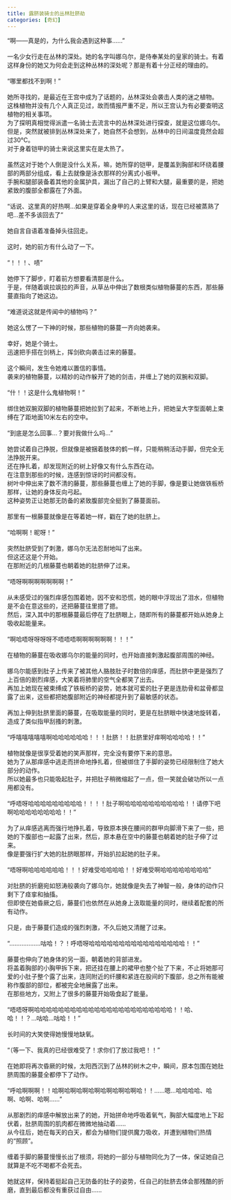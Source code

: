 ```yaml
---
title: 露脐装骑士的丛林肚脐劫
categories: [奇幻]
---
```


“啊——真是的，为什么我会遇到这种事……”<br><br>一名少女行走在丛林的深处。她的名字叫娜乌尔，是侍奉某处的皇家的骑士。有着这样身份的她又为何会走到这种丛林的深处呢？那是有着十分正经的理由的。<br><br>“哪里都找不到啊！”<br><br>她所寻找的，是最近在王宫中成为了话题的，丛林深处会袭击人类的迷之植物。<br>这株植物并没有几个人真正见过，故而情报严重不足，所以王宫认为有必要查明这植物的相关事项。<br>为了探明真相觉得派遣一名骑士去流言中的丛林深处进行探查，就是这位娜乌尔。<br>但是，突然就被排到丛林深处来了，她自然不会想到，丛林中的日间温度竟然会超过30℃。<br>对于身着铠甲的骑士来说这里实在是太热了。<br><br>虽然这对于她个人倒是没什么关系，嘛，她所穿的铠甲，是覆盖到胸部和环绕着腰部的两部分组成，看上去就像是泳衣那样的分离式小板甲。<br>手腕和腿部装备着其他的金属护具，漏出了自己的上臂和大腿，最重要的是，把她紧致的腹部全都露在了外面。<br><br>“话说、这里真的好热啊…如果是穿着全身甲的人来这里的话，现在已经被蒸熟了吧…差不多该回去了”<br><br>她自言自语着准备掉头往回走。<br><br>这时，她的前方有什么动了一下。<br><br>“！！！、啧”<br><br>她停下了脚步，盯着前方想要看清那是什么。<br>于是，伴随着飒拉飒拉的声音，从草丛中伸出了数根类似植物藤蔓的东西，那些藤蔓直指向了她这边。<br><br>“难道说这就是传闻中的植物吗？”<br><br>她这么愣了一下神的时候，那些植物的藤蔓一齐向她袭来。<br><br>幸好，她是个骑士。<br>迅速把手搭在剑柄上，挥剑砍向袭击过来的藤蔓。<br><br>这个瞬间，发生令她难以置信的事情。<br>袭来的植物藤蔓，以精妙的动作躲开了她的剑击，并缠上了她的双腕和双脚。<br><br>“什！！这是什么鬼植物啊！”<br><br>绑住她双腕双脚的植物藤蔓把她拉到了起来，不断地上升，把她呈大字型面朝上束缚在了距地面10米左右的空中。<br><br>“到底是怎么回事…？要对我做什么吗…”<br><br>她尝试着自己挣脱，但就像是被捆着肢体的鹤一样，只能稍稍活动手脚，但完全无法挣脱开来。<br>还在挣扎着，却发现附近的树上好像又有什么东西在动。<br>在注意到那些的时候，连感到惊讶的时间都没有。<br>树叶中伸出来了数不清的藤蔓，那些藤蔓也缠上了她的手脚，像是要让她做铁板桥那样，让她的身体反向弓起。<br>这种姿势正让她那无防备的紧致腹部完全挺到了藤蔓面前。<br><br>那里有一根藤蔓就像是在等着她一样，戳在了她的肚脐上。<br><br>“哈啊啊！昵呀！”<br><br>突然肚脐受到了刺激，娜乌尔无法忍耐地叫了出来。<br>但这还这是个开始。<br>在那附近的几根藤蔓也朝着她的肚脐伸了过来。<br><br>“唔呀啊啊啊啊啊啊啊！”<br><br>从未感受过的强烈痒感包围着她，因不安和恐慌，她的眼中浮现出了泪水，但植物是不会在意这些的，还把藤蔓往里摁了摁。<br>然后，深入其中的那根藤蔓最后停在了肚脐眼上，随即所有的藤蔓都开始从她身上吸收起能量来。<br><br>“啊哈唔呀呀呀呀不唔唔唔啊啊啊啊啊啊！！！”<br><br>在植物的藤蔓在吸收娜乌尔的能量的同时，也开始直接刺激起腹部周围的神经。<br><br>娜乌尔能感到肚子上传来了被其他人胳肢肚子时数倍的痒感，而肚脐中更是强烈了上百倍的剧烈痒感，大笑着将肺里的空气全都笑了出去。<br>再加上她现在被束缚成了铁板桥的姿势，她本就可爱的肚子更是连肋骨和盆骨都显露了出来，这些都把她腹部附近的神经都提升到了最敏感的状态。<br><br>再加上伸到肚脐里面的藤蔓，在吸取能量的同时，更是在肚脐眼中快速地旋转着，造成了类似指甲刮搔的刺激。<br><br>“呼嘻嘻嘻嘻嘻啊哈哈哈哈哈哈！！！肚脐！！肚脐里好痒啊哈哈哈哈！！”<br><br>植物就像是很享受着她的笑声那样，完全没有要停下来的意思。<br>她为了从那痒感中逃走而拼命地挣扎着，但被绑住了手脚的姿势已经限制住了她大部分的动作。<br>所以她最多也只能吸起肚子，并把肚子稍微缩起了一点，但一笑就会破功所以一点用都没有。<br><br>“呼唔呀哈哈哈哈哈哈哈哈哈！！！！肚子啊哈哈哈哈哈哈哈哈哈哈！！请停下吧啊哈哈哈哈哈哈哈哈！！”<br><br>为了从痒感逃离而强行地挣扎着，导致原本换在腰间的群甲向脚滑下来了一些，把她的下腹部也一起露了出来，然后，原本悬在空中的藤蔓也朝着她的肚子伸了过来。<br>像是要强行扩大她的肚脐眼那样，开始扒拉起她的肚子来。<br><br>“唔呀啊哈哈哈哈哈哈！！！好难受哈哈哈哈！！好难受啊哈哈哈哈哈哈哈哈”<br><br>对肚脐的折磨宛如怒涛般袭向了娜乌尔，她就像是失去了神智一般，身体的动作只剩下了痉挛和抽搐。<br>但即使在她昏厥之后，藤蔓们也依然在从她身上汲取能量的同时，继续着配套的所有动作。<br><br>只是，由于藤蔓们造成的强烈刺激，不久后她又清醒了过来。<br><br>“………………咕哈！？！呼唔呀哈哈哈哈哈哈哈哈哈哈哈哈哈哈哈哈！！”<br><br>藤蔓也伸向了她身体的另一面，朝着她的背部进发。<br>将盖着胸部的小胸甲拆下来，把还挂在腰上的裙甲也整个扯了下来，不止将她那可爱的小肚子整个露了出来，连同附近的纤腰和紧连在股间的下腹部，总之所有能被称作腹部的部位，都被完全地展露了出来。<br>在那些地方，又附上了很多的藤蔓开始吸食起了能量。<br><br>“唔唔呀啊哈哈哈哈哈哈哈哈哈哈哈哈哈哈哈哈哈哈哈哈哈哈哈！！哈、哈！！？…咕哈…咕哈！！”<br><br>长时间的大笑使得她慢慢地缺氧。<br><br>“（等一下、我真的已经很难受了！求你们了放过我吧！！”<br><br>在她即将再次昏厥的时候，太阳西沉到了丛林的树木之中，瞬间，原本包围在她肚脐周围的藤蔓全都停下了动作。<br><br>“呼哈啊啊啊！！哈啊哈啊哈啊哈啊哈啊哈啊哈啊哈！！……嗯…哈哈哈哈、哈啊、哈啊、哈啊……”<br><br>从那剧烈的痒感中解放出来了的她，开始拼命地呼吸着氧气，胸部大幅度地上下起伏着，肚脐周围的肌肉都在微微地抽动着……<br>从今往后，她在每天的白天，都会为植物们提供魔力吸收，并遭到植物们热情的“照顾”。<br><br>缠着手脚的藤蔓慢慢长出了根须，将她的一部分与植物同化为了一体，保证她自己就算是不吃不喝都不会死去。<br><br>她就这样，保持着挺起自己无防备的肚子的姿势，任自己的肚脐去体会那残酷的折磨，直到最后都没有重获过自由……